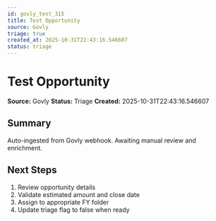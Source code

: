 ```yaml
---
id: govly_test_315
title: Test Opportunity
source: Govly
triage: true
created_at: 2025-10-31T22:43:16.546607
status: triage
---
```


# Test Opportunity

**Source:** Govly
**Status:** Triage
**Created:** 2025-10-31T22:43:16.546607

## Summary

Auto-ingested from Govly webhook. Awaiting manual review and enrichment.

## Next Steps

1. Review opportunity details
2. Validate estimated amount and close date
3. Assign to appropriate FY folder
4. Update triage flag to false when ready

